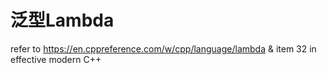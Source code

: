 # **泛型Lambda**

refer to https://en.cppreference.com/w/cpp/language/lambda & item 32 in effective modern C++ 



